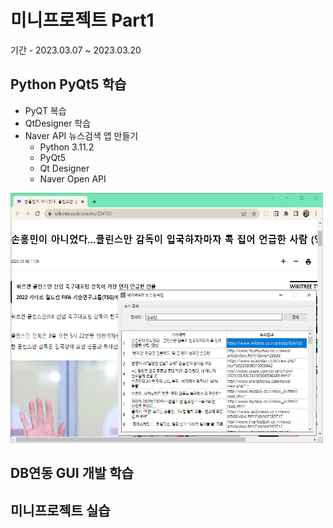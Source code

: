 # 미니프로젝트 Part1
기간 - 2023.03.07 ~ 2023.03.20

## Python PyQt5 학습
- PyQT 복습
- QtDesigner 학습
- Naver API 뉴스검색 앱 만들기
  - Python 3.11.2
  - PyQt5
  - Qt Designer
  - Naver Open API

<!--
# ![네이버 뉴스앱](https://raw.githubusercontent.com/SoYoungHW/miniprojects/main/images/navernews.png)
# ![네이버 뉴스앱](https://raw.githubusercontent.com/SoYoungHW/miniprojects/main/images/naverNews02.png)
-->

<!--<img src="https://raw.githubusercontent.com/SoYoungHW/miniprojects/main/images/navernews.png" width="200" height="200"/>-->
<img src="https://raw.githubusercontent.com/SoYoungHW/miniprojects/main/images/naverNews02.png" width="500" height="400"/>


## DB연동 GUI 개발 학습

## 미니프로젝트 실습
